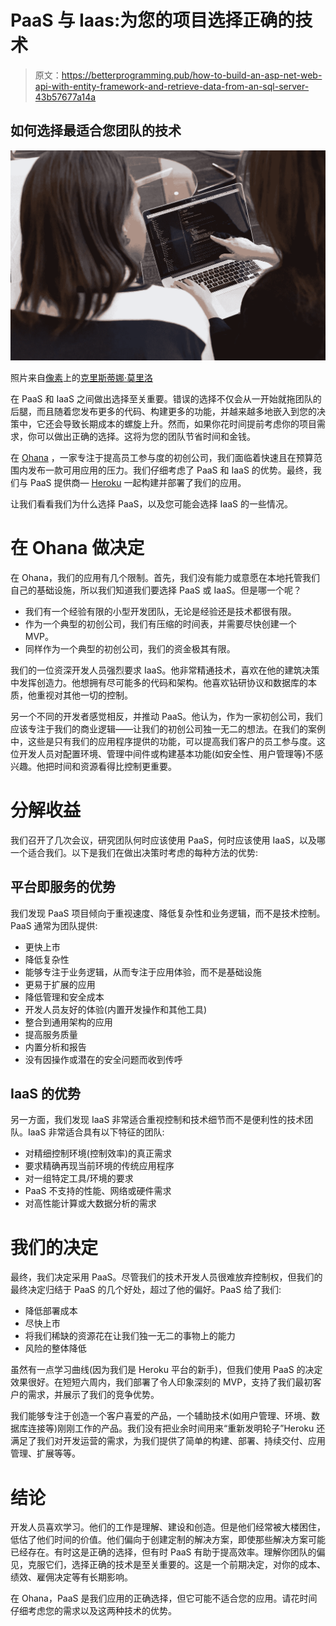 # PaaS 与 Iaas:为您的项目选择正确的技术

> 原文：<https://betterprogramming.pub/how-to-build-an-asp-net-web-api-with-entity-framework-and-retrieve-data-from-an-sql-server-43b57677a14a>

## 如何选择最适合您团队的技术

![](img/b083fb2ca9d5a550163a4dfdef8f14c9.png)

照片来自[像素](https://www.pexels.com/photo/two-women-looking-at-the-code-at-laptop-1181263/)上的[克里斯蒂娜·莫里洛](https://www.pexels.com/photo/two-women-looking-at-the-code-at-laptop-1181263/)

在 PaaS 和 IaaS 之间做出选择至关重要。错误的选择不仅会从一开始就拖团队的后腿，而且随着您发布更多的代码、构建更多的功能，并越来越多地嵌入到您的决策中，它还会导致长期成本的螺旋上升。然而，如果你花时间提前考虑你的项目需求，你可以做出正确的选择。这将为您的团队节省时间和金钱。

在 [Ohana](https://www.tryohana.com/) ，一家专注于提高员工参与度的初创公司，我们面临着快速且在预算范围内发布一款可用应用的压力。我们仔细考虑了 PaaS 和 IaaS 的优势。最终，我们与 PaaS 提供商— [Heroku](https://www.heroku.com/) 一起构建并部署了我们的应用。

让我们看看我们为什么选择 PaaS，以及您可能会选择 IaaS 的一些情况。

# 在 Ohana 做决定

在 Ohana，我们的应用有几个限制。首先，我们没有能力或意愿在本地托管我们自己的基础设施，所以我们知道我们要选择 PaaS 或 IaaS。但是哪一个呢？

*   我们有一个经验有限的小型开发团队，无论是经验还是技术都很有限。
*   作为一个典型的初创公司，我们有压缩的时间表，并需要尽快创建一个 MVP。
*   同样作为一个典型的初创公司，我们的资金极其有限。

我们的一位资深开发人员强烈要求 IaaS。他非常精通技术，喜欢在他的建筑决策中发挥创造力。他想拥有尽可能多的代码和架构。他喜欢钻研协议和数据库的本质，他重视对其他一切的控制。

另一个不同的开发者感觉相反，并推动 PaaS。他认为，作为一家初创公司，我们应该专注于我们的商业逻辑——让我们的初创公司独一无二的想法。在我们的案例中，这些是只有我们的应用程序提供的功能，可以提高我们客户的员工参与度。这位开发人员对配置环境、管理中间件或构建基本功能(如安全性、用户管理等)不感兴趣。他把时间和资源看得比控制更重要。

# 分解收益

我们召开了几次会议，研究团队何时应该使用 PaaS，何时应该使用 IaaS，以及哪一个适合我们。以下是我们在做出决策时考虑的每种方法的优势:

## 平台即服务的优势

我们发现 PaaS 项目倾向于重视速度、降低复杂性和业务逻辑，而不是技术控制。PaaS 通常为团队提供:

*   更快上市
*   降低复杂性
*   能够专注于业务逻辑，从而专注于应用体验，而不是基础设施
*   更易于扩展的应用
*   降低管理和安全成本
*   开发人员友好的体验(内置开发操作和其他工具)
*   整合到通用架构的应用
*   提高服务质量
*   内置分析和报告
*   没有因操作或潜在的安全问题而收到传呼

## IaaS 的优势

另一方面，我们发现 IaaS 非常适合重视控制和技术细节而不是便利性的技术团队。IaaS 非常适合具有以下特征的团队:

*   对精细控制环境(控制效率)的真正需求
*   要求精确再现当前环境的传统应用程序
*   对一组特定工具/环境的要求
*   PaaS 不支持的性能、网络或硬件需求
*   对高性能计算或大数据分析的需求

# 我们的决定

最终，我们决定采用 PaaS。尽管我们的技术开发人员很难放弃控制权，但我们的最终决定归结于 PaaS 的几个好处，超过了他的偏好。PaaS 给了我们:

*   降低部署成本
*   尽快上市
*   将我们稀缺的资源花在让我们独一无二的事物上的能力
*   风险的整体降低

虽然有一点学习曲线(因为我们是 Heroku 平台的新手)，但我们使用 PaaS 的决定效果很好。在短短六周内，我们部署了令人印象深刻的 MVP，支持了我们最初客户的需求，并展示了我们的竞争优势。

我们能够专注于创造一个客户喜爱的产品，一个辅助技术(如用户管理、环境、数据库连接等)刚刚工作的产品。我们没有把业余时间用来“重新发明轮子”Heroku 还满足了我们对开发运营的需求，为我们提供了简单的构建、部署、持续交付、应用管理、扩展等等。

# 结论

开发人员喜欢学习。他们的工作是理解、建设和创造。但是他们经常被大楼困住，低估了他们时间的价值。他们偏向于创建定制的解决方案，即使那些解决方案可能已经存在。有时这是正确的选择，但有时 PaaS 有助于提高效率。理解你团队的偏见，克服它们，选择正确的技术是至关重要的。这是一个前期决定，对你的成本、绩效、雇佣决定等有长期影响。

在 Ohana，PaaS 是我们应用的正确选择，但它可能不适合您的应用。请花时间仔细考虑您的需求以及这两种技术的优势。